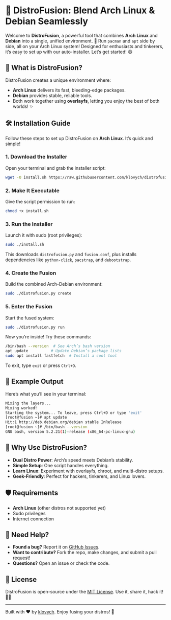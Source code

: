 # 🌌 DistroFusion: Blend Arch Linux & Debian Seamlessly

Welcome to **DistroFusion**, a powerful tool that combines **Arch Linux** and **Debian** into a single, unified environment. 🚀 Run `pacman` and `apt` side by side, all on your Arch Linux system! Designed for enthusiasts and tinkerers, it’s easy to set up with our auto-installer. Let’s get started! 😄

## 🎯 What is DistroFusion?

DistroFusion creates a unique environment where:
- **Arch Linux** delivers its fast, bleeding-edge packages.
- **Debian** provides stable, reliable tools.
- Both work together using **overlayfs**, letting you enjoy the best of both worlds! ✨

## 🛠️ Installation Guide

Follow these steps to set up DistroFusion on **Arch Linux**. It’s quick and simple!

### 1. Download the Installer
Open your terminal and grab the installer script:

```bash
wget -O install.sh https://raw.githubusercontent.com/klovych/distrofusion/main/install.sh
```

### 2. Make It Executable
Give the script permission to run:

```bash
chmod +x install.sh
```

### 3. Run the Installer
Launch it with sudo (root privileges):

```bash
sudo ./install.sh
```

This downloads `distrofusion.py` and `fusion.conf`, plus installs dependencies like `python-click`, `pacstrap`, and `debootstrap`.

### 4. Create the Fusion
Build the combined Arch-Debian environment:

```bash
sudo ./distrofusion.py create
```

### 5. Enter the Fusion
Start the fused system:

```bash
sudo ./distrofusion.py run
```

Now you’re inside! Try these commands:

```bash
/bin/bash --version  # See Arch’s bash version
apt update          # Update Debian’s package lists
sudo apt install fastfetch  # Install a cool tool
```

To exit, type `exit` or press `Ctrl+D`.

## 📸 Example Output

Here’s what you’ll see in your terminal:

```bash
Mixing the layers...
Mixing worked!
Starting the system... To leave, press Ctrl+D or type 'exit'
[root@fusion ~]# apt update
Hit:1 http://deb.debian.org/debian stable InRelease
[root@fusion ~]# /bin/bash --version
GNU bash, version 5.2.21(1)-release (x86_64-pc-linux-gnu)
```

## 🌟 Why Use DistroFusion?

- **Dual Distro Power**: Arch’s speed meets Debian’s stability.
- **Simple Setup**: One script handles everything.
- **Learn Linux**: Experiment with overlayfs, chroot, and multi-distro setups.
- **Geek-Friendly**: Perfect for hackers, tinkerers, and Linux lovers.

## 🛡️ Requirements

- **Arch Linux** (other distros not supported yet)
- Sudo privileges
- Internet connection

## 🐛 Need Help?

- **Found a bug?** Report it on [GitHub Issues](https://github.com/klovych/distrofusion/issues).
- **Want to contribute?** Fork the repo, make changes, and submit a pull request!
- **Questions?** Open an issue or check the code.

## 📜 License

DistroFusion is open-source under the [MIT License](LICENSE). Use it, share it, hack it! 🧑‍💻

---

Built with ❤️ by [klovych](https://github.com/klovych). Enjoy fusing your distros! 🚀
